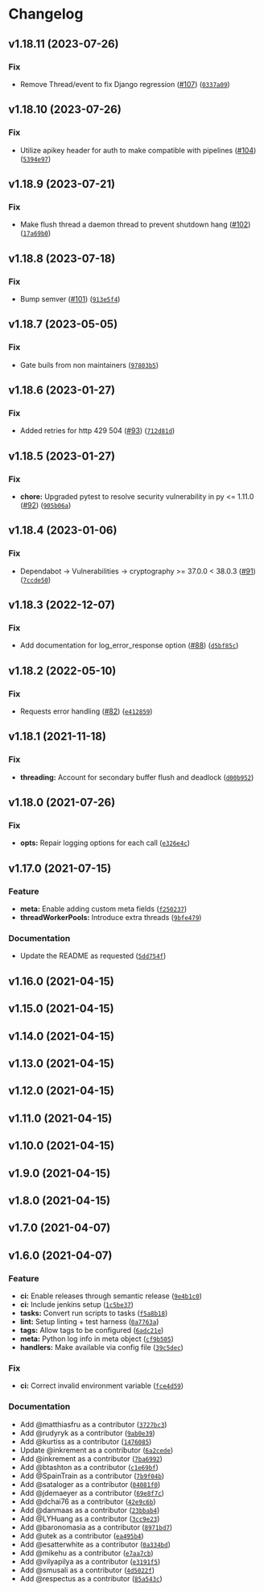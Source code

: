# Changelog

<!--next-version-placeholder-->

## v1.18.11 (2023-07-26)
### Fix
* Remove Thread/event to fix Django regression ([#107](https://github.com/logdna/python/issues/107)) ([`0337a09`](https://github.com/logdna/python/commit/0337a09433953227dabb0b65da8583e8f9273986))

## v1.18.10 (2023-07-26)
### Fix
* Utilize apikey header for auth to make compatible with pipelines ([#104](https://github.com/logdna/python/issues/104)) ([`5394e97`](https://github.com/logdna/python/commit/5394e9714779878cd415a4566cd44d9183e150b9))

## v1.18.9 (2023-07-21)
### Fix
* Make flush thread a daemon thread to prevent shutdown hang ([#102](https://github.com/logdna/python/issues/102)) ([`17a69b0`](https://github.com/logdna/python/commit/17a69b044de43a7a9d7d3e6eb65a0c60f1fa23f0))

## v1.18.8 (2023-07-18)
### Fix
* Bump semver ([#101](https://github.com/logdna/python/issues/101)) ([`913e5f4`](https://github.com/logdna/python/commit/913e5f4f35f2920a6b2162022b93495b4774654c))

## v1.18.7 (2023-05-05)
### Fix
* Gate buils from non maintainers ([`97803b5`](https://github.com/logdna/python/commit/97803b55a102539a75b0763891c1d27757460067))

## v1.18.6 (2023-01-27)
### Fix
* Added retries for http 429 504 ([#93](https://github.com/logdna/python/issues/93)) ([`712d81d`](https://github.com/logdna/python/commit/712d81d4ab2bfbf95d65898fb365a5bcb1396199))

## v1.18.5 (2023-01-27)
### Fix
* **chore:** Upgraded pytest to resolve security vulnerability in py <= 1.11.0 ([#92](https://github.com/logdna/python/issues/92)) ([`905b06a`](https://github.com/logdna/python/commit/905b06a648e19896087b0c51ba1e055212727560))

## v1.18.4 (2023-01-06)
### Fix
* Dependabot -> Vulnerabilities -> cryptography >= 37.0.0 < 38.0.3 ([#91](https://github.com/logdna/python/issues/91)) ([`7ccde50`](https://github.com/logdna/python/commit/7ccde50ba50c0abbec1a7efe4dd665e8b35511c0))

## v1.18.3 (2022-12-07)
### Fix
* Add documentation for log_error_response option ([#88](https://github.com/logdna/python/issues/88)) ([`d5bf85c`](https://github.com/logdna/python/commit/d5bf85ca26579e0186e1abdbcd1b6c44c60c9eca))

## v1.18.2 (2022-05-10)
### Fix
* Requests error handling ([#82](https://github.com/logdna/python/issues/82)) ([`e412859`](https://github.com/logdna/python/commit/e4128592aa9c2301c6467115148f2f23f88da9d3))

## v1.18.1 (2021-11-18)
### Fix
* **threading:** Account for secondary buffer flush and deadlock ([`d00b952`](https://github.com/logdna/python/commit/d00b9529d116ddf9ba454462d4d804dc54423c83))

## v1.18.0 (2021-07-26)
### Fix
* **opts:** Repair logging options for each call ([`e326e4c`](https://github.com/logdna/python/commit/e326e4c2461b808b5d3a885b37555f8e610615e4))

## v1.17.0 (2021-07-15)
### Feature
* **meta:** Enable adding custom meta fields ([`f250237`](https://github.com/logdna/python/commit/f250237dbde932e99ab199023516f66a248c5e80))
* **threadWorkerPools:** Introduce extra threads ([`9bfe479`](https://github.com/logdna/python/commit/9bfe479132acb0aa8e5784f2aa31298606e49789))

### Documentation
* Update the README as requested ([`5dd754f`](https://github.com/logdna/python/commit/5dd754f177675eb25cd5d5449bd3bcc8286f8739))

## v1.16.0 (2021-04-15)


## v1.15.0 (2021-04-15)


## v1.14.0 (2021-04-15)


## v1.13.0 (2021-04-15)


## v1.12.0 (2021-04-15)


## v1.11.0 (2021-04-15)


## v1.10.0 (2021-04-15)


## v1.9.0 (2021-04-15)


## v1.8.0 (2021-04-15)


## v1.7.0 (2021-04-07)


## v1.6.0 (2021-04-07)
### Feature
* **ci:** Enable releases through semantic release ([`9e4b1c0`](https://github.com/logdna/python/commit/9e4b1c0a43bc0941ba4fb336ea12a3f497622ee6))
* **ci:** Include jenkins setup ([`1c5be37`](https://github.com/logdna/python/commit/1c5be37ef32776f2d0ba2b68b67cebb58b1f0177))
* **tasks:** Convert run scripts to tasks ([`f5a8b18`](https://github.com/logdna/python/commit/f5a8b182941a0c514594cbaa7a3ac5952173d5a8))
* **lint:** Setup linting + test harness ([`0a7763a`](https://github.com/logdna/python/commit/0a7763a2befbf598b59d7ab595b19e22b173fda5))
* **tags:** Allow tags to be configured ([`6adc21e`](https://github.com/logdna/python/commit/6adc21e872fa521be1aaf08309f7f3d0ba3dc5c5))
* **meta:** Python log info in meta object ([`cf9b505`](https://github.com/logdna/python/commit/cf9b505734df12918a665a8a8c74d4fd74e5bc47))
* **handlers:** Make available via config file ([`39c5dec`](https://github.com/logdna/python/commit/39c5decd98e8d4feb6c1bbfa487faf35396c8b12))

### Fix
* **ci:** Correct invalid environment variable ([`fce4d59`](https://github.com/logdna/python/commit/fce4d5995b31c426f2b66992b57f129f22f9f18f))

### Documentation
* Add @matthiasfru as a contributor ([`3727bc3`](https://github.com/logdna/python/commit/3727bc3386d3dd6465e0b0d15675a091a3743c24))
* Add @rudyryk as a contributor ([`9ab0e39`](https://github.com/logdna/python/commit/9ab0e3932180c41bff1cd0944c24fb8e208f4391))
* Add @kurtiss as a contributor ([`1476085`](https://github.com/logdna/python/commit/14760857649b56207240bae907386a33f7f1666b))
* Update @inkrement as a contributor ([`6a2cede`](https://github.com/logdna/python/commit/6a2cedef6695e18a981a3605176c9cffdd159827))
* Add @inkrement as a contributor ([`7ba6992`](https://github.com/logdna/python/commit/7ba6992287f98c478da72f5982a0869b5d835df7))
* Add @btashton as a contributor ([`c1e69bf`](https://github.com/logdna/python/commit/c1e69bfc965e1e1e5717ec7af3271dc0bf6b502d))
* Add @SpainTrain as a contributor ([`7b9f04b`](https://github.com/logdna/python/commit/7b9f04b86a1e813bccea29ea8db1554808ea48b6))
* Add @sataloger as a contributor ([`04081f0`](https://github.com/logdna/python/commit/04081f039d6136a66b259f7245ad7845ef1c080a))
* Add @jdemaeyer as a contributor ([`69e8f7c`](https://github.com/logdna/python/commit/69e8f7cc0782a778d0da230ff1a8feb5f8cee352))
* Add @dchai76 as a contributor ([`42e9c6b`](https://github.com/logdna/python/commit/42e9c6bddc2bce29714072bba37d85d9a734eac2))
* Add @danmaas as a contributor ([`23bbab4`](https://github.com/logdna/python/commit/23bbab48cdef4aaef6813459dbdb23dbd9c60374))
* Add @LYHuang as a contributor ([`3cc9e23`](https://github.com/logdna/python/commit/3cc9e232d0b12b9f0315efb1d618426b486a2604))
* Add @baronomasia as a contributor ([`8971bd7`](https://github.com/logdna/python/commit/8971bd713d74cd9386c60a50cc75a7fc3591f544))
* Add @utek as a contributor ([`ea495b4`](https://github.com/logdna/python/commit/ea495b479cc0549ff68a1e816c3f7a174c1c138c))
* Add @esatterwhite as a contributor ([`0a334bd`](https://github.com/logdna/python/commit/0a334bdb5690049634c64eb0f9c6c1026b9ab001))
* Add @mikehu as a contributor ([`e7aa7cb`](https://github.com/logdna/python/commit/e7aa7cb2624313c065f7bbc8a129c1a4841f9ec2))
* Add @vilyapilya as a contributor ([`e3191f5`](https://github.com/logdna/python/commit/e3191f577fb7ddf7590ca1e1bf239f66d2f30fd0))
* Add @smusali as a contributor ([`4d5022f`](https://github.com/logdna/python/commit/4d5022f93948cca239ebc104e34034c350956f65))
* Add @respectus as a contributor ([`85a543c`](https://github.com/logdna/python/commit/85a543c9dc27a3c6064e790be0ba1c475187c38d))
